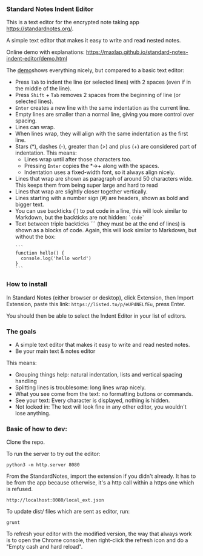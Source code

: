 ### Standard Notes Indent Editor

This is a text editor for the encrypted note taking app https://standardnotes.org/.

A simple text editor that makes it easy to write and read nested notes.

Online demo with explanations: https://maxlap.github.io/standard-notes-indent-editor/demo.html

The [demo](https://maxlap.github.io/standard-notes-indent-editor/demo.html)shows everything nicely, but compared to a basic text editor:

* Press `Tab` to indent the line (or selected lines) with 2 spaces (even if in the middle of the line).
* Press `Shift` + `Tab` removes 2 spaces from the beginning of line (or selected lines).
* `Enter` creates a new line with the same indentation as the current line.
* Empty lines are smaller than a normal line, giving you more control over spacing.
* Lines can wrap.
* When lines wrap, they will align with the same indentation as the first line.
* Stars (*), dashes (-), greater than (>) and plus (+) are considered part of indentation. This means: 
  * Lines wrap until after those characters too.
  * Pressing `Enter` copies the *->+ along with the spaces.
  * Indentation uses a fixed-width font, so it always align nicely.
* Lines that wrap are shown as paragraph of around 50 characters wide. This keeps them from being super large and hard to read
* Lines that wrap are slightly closer together vertically.
* Lines starting with a number sign (#) are headers, shown as bold and bigger text.
* You can use backticks (\`) to put code in a line, this will look similar to Markdown, but the backticks are not hidden: `` `code` `` 
* Text between triple backticks \``` (they must be at the end of lines) is shown as a blocks of code. Again, this will look similar to Markdown, but without the box:
  ````
  ```
  function hello() {
    console.log('hello world')
  }
  ```
  ````

### How to install

In Standard Notes (either browser or desktop), click Extension, then Import Extension, paste this link: `https://listed.to/p/eUPdNELfEu`, press Enter.

You should then be able to select the Indent Editor in your list of editors.

### The goals

* A simple text editor that makes it easy to write and read nested notes.
* Be your main text & notes editor

This means:
* Grouping things help: natural indentation, lists and vertical spacing handling
* Splitting lines is troublesome: long lines wrap nicely.
* What you see come from the text: no formatting buttons or commands.
* See your text: Every character is displayed, nothing is hidden.
* Not locked in: The text will look fine in any other editor, you wouldn't lose anything.

### Basic of how to dev:

Clone the repo.

To run the server to try out the editor:

    python3 -m http.server 8080

From the StandardNotes, import the extension if you didn't already. It has to be from the app because otherwise, it's a http call within a https one which is refused.

    http://localhost:8080/local_ext.json

To update dist/ files which are sent as editor, run:

    grunt

To refresh your editor with the modified version, the way that always work is to open the Chrome console, then right-click the refresh icon and do a "Empty cash and hard reload".

